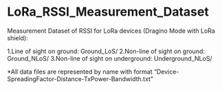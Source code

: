 # LoRa_RSSI_Measurement_Dataset

Measurement Dataset of RSSI for LoRa devices (Dragino Mode with LoRa shield):

1.Line of sight on ground:	Ground_LoS/
2.Non-line of sight on ground:	Ground_NLoS/
3.Non-line of sight on underground:	Underground_NLoS/

*All data files are represented by name with format “Device-SpreadingFactor-Distance-TxPower-Bandwidth.txt”
